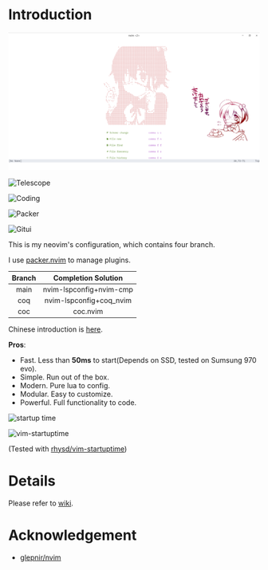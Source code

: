 # Introduction

![Dashboard](./shots/2021-10-13_17-25.png)

![Telescope](https://s2.loli.net/2021/12/22/a3MrbwpL5oCHFgv.png)

![Coding](https://s2.loli.net/2021/12/22/5fik2zBWth39w6a.png)

![Packer](https://s2.loli.net/2021/12/22/TewXn6JShz2bCLy.png)

![Gitui](https://s2.loli.net/2021/12/22/GPVWJ84yBC1jTbk.png)

This is my neovim's configuration, which contains four branch.

I use [packer.nvim](https://github.com/wbthomason/packer.nvim) to manage plugins.

| Branch |   Completion Solution   |
| :----: | :---------------------: |
|  main  | nvim-lspconfig+nvim-cmp |
|  coq   | nvim-lspconfig+coq_nvim |
|  coc   |        coc.nvim         |

Chinese introduction is [here](https://zhuanlan.zhihu.com/p/382092667).

**Pros**:

- Fast. Less than **50ms** to start(Depends on SSD, tested on Sumsung 970 evo).
- Simple. Run out of the box.
- Modern. Pure lua to config.
- Modular. Easy to customize.
- Powerful. Full functionality to code.

![startup time](https://s2.loli.net/2021/12/22/joMs914gIOv3ql8.png)

![vim-startuptime](https://s2.loli.net/2021/12/22/4bJRA9XMmWnIVsH.png)

(Tested with [rhysd/vim-startuptime](https://github.com/rhysd/vim-startuptime))

# Details

Please refer to [wiki](https://github.com/ayamir/nvimdots/wiki).

# Acknowledgement

- [glepnir/nvim](https://github.com/glepnir/nvim)
